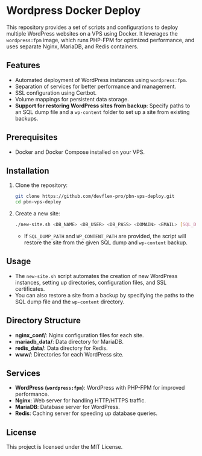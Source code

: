 # Wordpress Docker Deploy

This repository provides a set of scripts and configurations to deploy multiple WordPress websites on a VPS using Docker. It leverages the `wordpress:fpm` image, which runs PHP-FPM for optimized performance, and uses separate Nginx, MariaDB, and Redis containers.

## Features

- Automated deployment of WordPress instances using `wordpress:fpm`.
- Separation of services for better performance and management.
- SSL configuration using Certbot.
- Volume mappings for persistent data storage.
- **Support for restoring WordPress sites from backup**: Specify paths to an SQL dump file and a `wp-content` folder to set up a site from existing backups.

## Prerequisites

- Docker and Docker Compose installed on your VPS.

## Installation

1. Clone the repository:

   ```bash
   git clone https://github.com/devflex-pro/pbn-vps-deploy.git
   cd pbn-vps-deploy
   ```

2. Create a new site:

   ```bash
   ./new-site.sh <DB_NAME> <DB_USER> <DB_PASS> <DOMAIN> <EMAIL> [SQL_DUMP_PATH] [WP_CONTENT_PATH]
   ```

   - If `SQL_DUMP_PATH` and `WP_CONTENT_PATH` are provided, the script will restore the site from the given SQL dump and `wp-content` backup.

## Usage

- The `new-site.sh` script automates the creation of new WordPress instances, setting up directories, configuration files, and SSL certificates.
- You can also restore a site from a backup by specifying the paths to the SQL dump file and the `wp-content` directory.

## Directory Structure

- **nginx_conf/**: Nginx configuration files for each site.
- **mariadb_data/**: Data directory for MariaDB.
- **redis_data/**: Data directory for Redis.
- **www/**: Directories for each WordPress site.

## Services

- **WordPress (`wordpress:fpm`)**: WordPress with PHP-FPM for improved performance.
- **Nginx**: Web server for handling HTTP/HTTPS traffic.
- **MariaDB**: Database server for WordPress.
- **Redis**: Caching server for speeding up database queries.

## License

This project is licensed under the MIT License.
